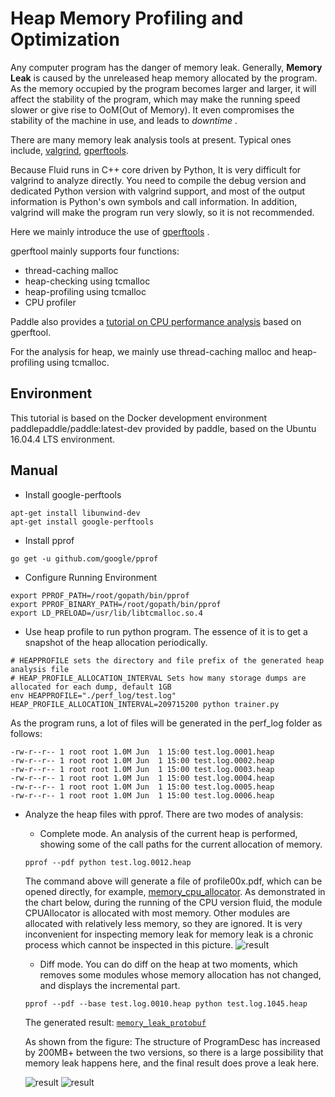 # Heap Memory Profiling and Optimization

Any computer program has the danger of memory leak. Generally, **Memory Leak** is caused by the unreleased heap memory allocated by the program. As the memory occupied by the program becomes larger and larger, it will affect the stability of the program, which may make the running speed slower or give rise to OoM(Out of Memory). It even compromises the stability of the machine in use, and leads to *downtime* .


There are many memory leak analysis tools at present. Typical ones include, [valgrind](http://valgrind.org/docs/manual/quick-start.html#quick-start.intro), [gperftools](https://gperftools.github.io/gperftools/).

Because Fluid runs in C++ core driven by Python, It is very difficult for valgrind to analyze directly. You need to compile the debug version and dedicated Python version with valgrind support, and most of the output information is Python's own symbols and call information. In addition, valgrind will make the program run very slowly, so it is not recommended.

Here we mainly introduce the use of [gperftools](https://gperftools.github.io/gperftools/) .

gperftool mainly supports four functions:

- thread-caching malloc
- heap-checking using tcmalloc
- heap-profiling using tcmalloc
- CPU profiler

Paddle also provides a [tutorial on CPU performance analysis](./cpu_profiling_en.html) based on gperftool.

For the analysis for heap, we mainly use thread-caching malloc and heap-profiling using tcmalloc.

## Environment

This tutorial is based on the Docker development environment paddlepaddle/paddle:latest-dev provided by paddle, based on the Ubuntu 16.04.4 LTS environment.

## Manual

- Install google-perftools

```
apt-get install libunwind-dev
apt-get install google-perftools
```

- Install pprof

```
go get -u github.com/google/pprof
```

- Configure Running Environment

```
export PPROF_PATH=/root/gopath/bin/pprof
export PPROF_BINARY_PATH=/root/gopath/bin/pprof
export LD_PRELOAD=/usr/lib/libtcmalloc.so.4
```

- Use heap profile to run python program. The essence of it is to get a snapshot of the heap allocation periodically.

```
# HEAPPROFILE sets the directory and file prefix of the generated heap analysis file
# HEAP_PROFILE_ALLOCATION_INTERVAL Sets how many storage dumps are allocated for each dump, default 1GB
env HEAPPROFILE="./perf_log/test.log" HEAP_PROFILE_ALLOCATION_INTERVAL=209715200 python trainer.py
```

As the program runs, a lot of files will be generated in the perf_log folder as follows:

```
-rw-r--r-- 1 root root 1.0M Jun  1 15:00 test.log.0001.heap
-rw-r--r-- 1 root root 1.0M Jun  1 15:00 test.log.0002.heap
-rw-r--r-- 1 root root 1.0M Jun  1 15:00 test.log.0003.heap
-rw-r--r-- 1 root root 1.0M Jun  1 15:00 test.log.0004.heap
-rw-r--r-- 1 root root 1.0M Jun  1 15:00 test.log.0005.heap
-rw-r--r-- 1 root root 1.0M Jun  1 15:00 test.log.0006.heap
```

- Analyze the heap files with pprof. There are two modes of analysis:
	- Complete mode. An analysis of the current heap is performed, showing some of the call paths for the current allocation of memory.

	```
	pprof --pdf python test.log.0012.heap
	```
	The command above will generate a file of profile00x.pdf, which can be opened directly, for example, [memory_cpu_allocator](https://github.com/jacquesqiao/Paddle/blob/bd2ea0e1f84bb6522a66d44a072598153634cade/doc/fluid/howto/optimization/memory_cpu_allocator.pdf).  As demonstrated in the chart below, during the running of the CPU version fluid, the module CPUAllocator is allocated with most memory. Other modules are allocated with relatively less memory, so they are ignored. It is very inconvenient for inspecting memory leak for memory leak is a chronic process which cannot be inspected in this picture.
	![result](https://user-images.githubusercontent.com/3048612/40964027-a54033e4-68dc-11e8-836a-144910c4bb8c.png)

	- Diff mode. You can do diff on the heap at two moments, which removes some modules whose memory allocation has not changed, and displays the incremental part.
	```
	pprof --pdf --base test.log.0010.heap python test.log.1045.heap
	```
	The generated result: [`memory_leak_protobuf`](https://github.com/jacquesqiao/Paddle/blob/bd2ea0e1f84bb6522a66d44a072598153634cade/doc/fluid/howto/optimization/memory_leak_protobuf.pdf)

	As shown from the figure: The structure of ProgramDesc has increased by 200MB+ between the two versions, so there is a large possibility that memory leak happens here, and the final result does prove a leak here.

	![result](https://user-images.githubusercontent.com/3048612/40964057-b434d5e4-68dc-11e8-894b-8ab62bcf26c2.png)
	![result](https://user-images.githubusercontent.com/3048612/40964063-b7dbee44-68dc-11e8-9719-da279f86477f.png)

